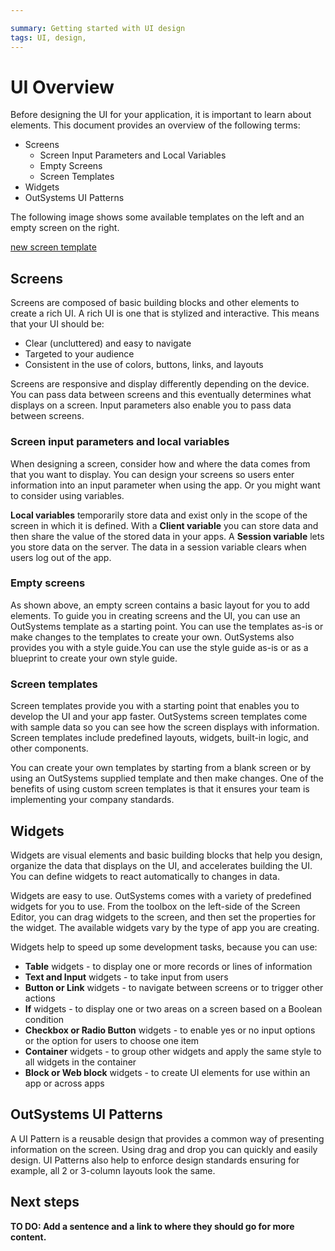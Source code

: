 ```yaml
---

summary: Getting started with UI design
tags: UI, design,  
---
```

# UI Overview

Before designing the UI for your application, it is important to learn about elements. This document provides an overview of the following terms:

* Screens
    * Screen Input Parameters and Local Variables
    * Empty Screens
    * Screen Templates
* Widgets
* OutSystems UI Patterns

The following image shows some available templates on the left and an empty screen on the right.

[new screen template](https//../images/new-screen-template.png)

## Screens

Screens are composed of basic building blocks and other elements to create a rich UI. A rich UI is one that is stylized and interactive. This means that your UI should be:

* Clear (uncluttered) and easy to navigate
* Targeted to your audience
* Consistent in the use of colors, buttons, links, and layouts

Screens are responsive and display differently depending on the device. You can pass data between screens and this eventually determines what displays on a screen. Input parameters also enable you to pass data between screens.

### Screen input parameters and local variables

When designing a screen, consider how and where the data comes from that you want to display. You can design your screens so users enter information into an input parameter when using the app. Or you might want to consider using variables.

**Local variables** temporarily store data and exist only in the scope of the screen in which it is defined. With a **Client variable** you can store data and then share the value of the stored data in your apps. A **Session variable** lets you store data on the server. The data in a session variable clears when users log out of the app.  

### Empty screens

As shown above, an empty screen contains a basic layout for you to add elements. To guide you in creating screens and the UI, you can use an OutSystems template as a starting point. You can use the templates  as-is or make changes to the templates to create your own. OutSystems also provides you with a style guide.You can use the style guide as-is or as a blueprint to create your own style guide.

### Screen templates

Screen templates provide you with a starting point that enables you to develop the UI and your app faster. OutSystems screen templates come with sample data so you can see how the screen displays with information. Screen templates include predefined layouts, widgets, built-in logic, and other components.

You can create your own templates by starting from a blank screen or by using an OutSystems supplied template and then make changes. One of the benefits of using custom screen templates is that it ensures your team is implementing your company standards.

## Widgets

Widgets are visual elements and basic building blocks that help you design, organize the data that displays on the UI, and accelerates building the UI. You can define widgets to react automatically to changes in data.

Widgets are easy to use. OutSystems comes with a variety of predefined widgets for you to use. From the toolbox on the left-side of the Screen Editor, you can drag widgets to the screen, and then set the properties for the widget. The available widgets vary by the type of app you are creating.

Widgets help to speed up some development tasks, because you can use:

* **Table** widgets - to display one or more records or lines of information
* **Text and Input** widgets - to take input from users
* **Button or Link** widgets - to navigate between screens or to trigger other actions
* **If** widgets - to display one or two areas on a screen based on a Boolean condition
* **Checkbox or Radio Button** widgets - to enable yes or no input options or the option for users to choose one item
* **Container** widgets - to group other widgets and apply the same style to all widgets in the container
* **Block or Web block** widgets - to create UI elements for use within an app or across apps
  
## OutSystems UI Patterns

A UI Pattern is a reusable design that provides a common way of presenting information on the screen. Using drag and drop you can quickly and easily design. UI Patterns also help to enforce design standards ensuring for example, all 2 or 3-column layouts look the same.

## Next steps

**TO DO:  Add a sentence and a link to where they should go for more content.**
